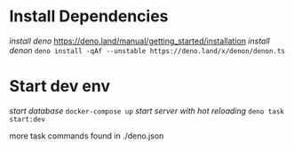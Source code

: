 # Install Dependencies

_install deno_ https://deno.land/manual/getting_started/installation
_install denon_ `deno install -qAf --unstable https://deno.land/x/denon/denon.ts`

# Start dev env

_start database_ `docker-compose up`
_start server with hot reloading_ `deno task start:dev`

more task commands found in ./deno.json
